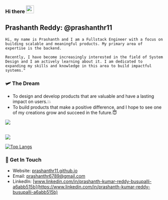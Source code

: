 ### Hi there <img src="https://media.giphy.com/media/hvRJCLFzcasrR4ia7z/giphy.gif" width="25px">


<!--
**prashanthr11/prashanthr11** is a ✨ _special_ ✨ repository because its `README.md` (this file) appears on your GitHub profile.

Here are some ideas to get you started:

- 🔭 I’m currently working on ...
- 🌱 I’m currently learning ...
- 👯 I’m looking to collaborate on ...
- 🤔 I’m looking for help with ...
- 💬 Ask me about ...
- 📫 How to reach me: ...
- 😄 Pronouns: ...
- ⚡ Fun fact: ...
-->

## Prashanth Reddy: @prashanthr11
```
Hi, my name is Prashanth and I am a Fullstack Engineer with a focus on building scalable and meaningful products. My primary area of expertise is the backend.

Recently, I have become increasingly interested in the field of System Design and I am actively learning about it. I am dedicated to expanding my skills and knowledge in this area to build impactful systems."
```

### 🛩 The Dream

-   To design and develop products that are valuable and have a lasting impact on users.💥
-  To build products that make a positive difference, and I hope to see one of my creations grow and succeed in the future.😇

<a href="https://github.com/anuraghazra/github-readme-stats">
  <img align="center" src="https://github-readme-stats.vercel.app/api?username=prashanthr11" />

<br />
<br />

![](https://github-readme-stats.vercel.app/api?username=prashanthr11&hide=contribs,prs)

[![Top Langs](https://github-readme-stats.vercel.app/api/top-langs/?username=prashanthr11)](https://github.com/anuraghazra/github-readme-stats)

### 📱 Get In Touch

-   Website: [prashanthr11.github.io](https://prashanthr11.github.io/)
-   Email: [prashanthr6789@gmail.com](prashanthr6789@gmail.com)
-   LinkedIn: [www.linkedin.com/in/prashanth-kumar-reddy-busupalli-a6abb515b](https://www.linkedin.com/in/prashanth-kumar-reddy-busupalli-a6abb515b)
  
